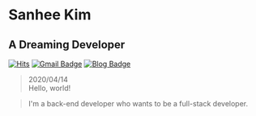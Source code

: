 # Sanhee Kim
## A Dreaming Developer

[![Hits](https://hits.seeyoufarm.com/api/count/incr/badge.svg?url=https%3A%2F%2Fgithub.com%2Fsanheekim&count_bg=%2379C83D&title_bg=%23555555&icon=&icon_color=%23E7E7E7&title=hits&edge_flat=false)](https://hits.seeyoufarm.com)
[![Gmail Badge](https://img.shields.io/badge/Gmail-d14836?style=flat-square&logo=Gmail&logoColor=white&link=mailto:sanheekim526@gmail.com)](mailto:sanheekim526@gmail.com)
[![Blog Badge](http://img.shields.io/badge/-Tistory-orange?style=flat-square&logo=FF5722&link=https://itisenjoyable.tistory.com/)](https://itisenjoyable.tistory.com/)


> 2020/04/14 <br/>
> Hello, world!

> I'm a back-end developer who wants to be a full-stack developer.
